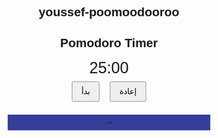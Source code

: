 # youssef-poomoodooroo
<!DOCTYPE html>
<html lang="en">
<head>
    <meta charset="UTF-8">
    <meta name="viewport" content="width=device-width, initial-scale=1.0">
    <title>youssef Timer</title>
    <style>
        /* إضافة أنماط التصميم الأساسية هنا */
        body {
            font-family: Arial, sans-serif;
            text-align: center;
        }
        #timer {
            font-size: 36px;
            margin-top: 20px;
        }
        #startButton, #resetButton {
            padding: 10px 20px;
            font-size: 18px;
            margin: 10px;
        }
        #ad-container {
            /* تصميم مساحة الإعلان هنا */
            background-color: #373e9a;
            padding: 10px;
            margin: 20px;
        }
    </style>
</head>
<body>
    <h1>Pomodoro Timer</h1>
    <div id="timer">25:00</div>
    <button id="startButton">بدأ</button>
    <button id="resetButton">إعادة</button>
    <div id="ad-container">
    <script async src="https://pagead2.googlesyndication.com/pagead/js/adsbygoogle.js"></script>
                  <ins class="adsbygoogle" style="display:block; text-align:center;" data-ad-client="ca-pub-1234567890" data-ad-slot="1234567890" data-ad-format="auto"></ins>
                  <script>(adsbygoogle = window.adsbygoogle || []).push({});</script>
        -->
    </div>
    <script>
        // JavaScript لتنفيذ مؤقت Pomodoro
        let timer;
        let minutes = 25;
        let seconds = 0;
        let isRunning = false;

        const timerDisplay = document.getElementById('timer');
        const startButton = document.getElementById('startButton');
        const resetButton = document.getElementById('resetButton');

        function updateTimer() {
            const formattedMinutes = String(minutes).padStart(2, '0');
            const formattedSeconds = String(seconds).padStart(2, '0');
            timerDisplay.innerText = `${formattedMinutes}:${formattedSeconds}`;
        }

        function startTimer() {
            if (!isRunning) {
                isRunning = true;
                timer = setInterval(function () {
                    if (minutes === 0 && seconds === 0) {
                        clearInterval(timer);
                        isRunning = false;
                    } else if (seconds === 0) {
                        minutes--;
                        seconds = 59;
                    } else {
                        seconds--;
                    }
                    updateTimer();
                }, 1000);
            }
        }

        function resetTimer() {
            clearInterval(timer);
            minutes = 25;
            seconds = 0;
            isRunning = false;
            updateTimer();
        }

        startButton.addEventListener('click', startTimer);
        resetButton.addEventListener('click', resetTimer);
        resetTimer(); // بدء المؤقت عند تحميل الصفحة
    </script>
</body>
</html>
